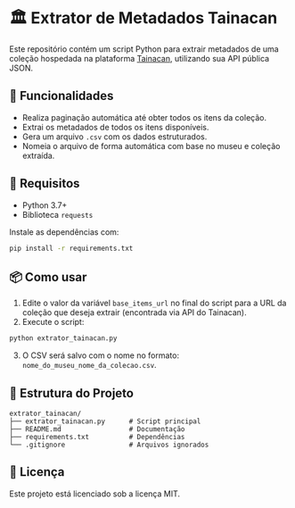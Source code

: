 # 🏛️ Extrator de Metadados Tainacan

Este repositório contém um script Python para extrair metadados de uma coleção hospedada na plataforma [Tainacan](https://tainacan.org/), utilizando sua API pública JSON.

## 🚀 Funcionalidades

- Realiza paginação automática até obter todos os itens da coleção.
- Extrai os metadados de todos os itens disponíveis.
- Gera um arquivo `.csv` com os dados estruturados.
- Nomeia o arquivo de forma automática com base no museu e coleção extraída.

## 🔧 Requisitos

- Python 3.7+
- Biblioteca `requests`

Instale as dependências com:

```bash
pip install -r requirements.txt
```

## 📦 Como usar

1. Edite o valor da variável `base_items_url` no final do script para a URL da coleção que deseja extrair (encontrada via API do Tainacan).
2. Execute o script:

```bash
python extrator_tainacan.py
```

3. O CSV será salvo com o nome no formato: `nome_do_museu_nome_da_colecao.csv`.

## 📁 Estrutura do Projeto

```
extrator_tainacan/
├── extrator_tainacan.py      # Script principal
├── README.md                 # Documentação
├── requirements.txt          # Dependências
└── .gitignore                # Arquivos ignorados
```

## 📄 Licença

Este projeto está licenciado sob a licença MIT.
